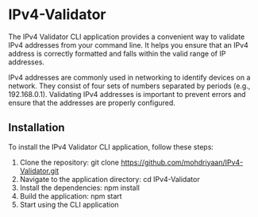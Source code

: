 # IPv4-Validator

The IPv4 Validator CLI application provides a convenient way to validate IPv4 addresses from your command line. It helps you ensure that an IPv4 address is correctly formatted and falls within the valid range of IP addresses.

IPv4 addresses are commonly used in networking to identify devices on a network. They consist of four sets of numbers separated by periods (e.g., 192.168.0.1). Validating IPv4 addresses is important to prevent errors and ensure that the addresses are properly configured.

<h2>Installation</h2>

To install the IPv4 Validator CLI application, follow these steps:

1. Clone the repository: git clone https://github.com/mohdriyaan/IPv4-Validator.git <br>
2. Navigate to the application directory: cd IPv4-Validator <br>
3. Install the dependencies: npm install <br>
4. Build the application: npm start <br>
5. Start using the CLI application

